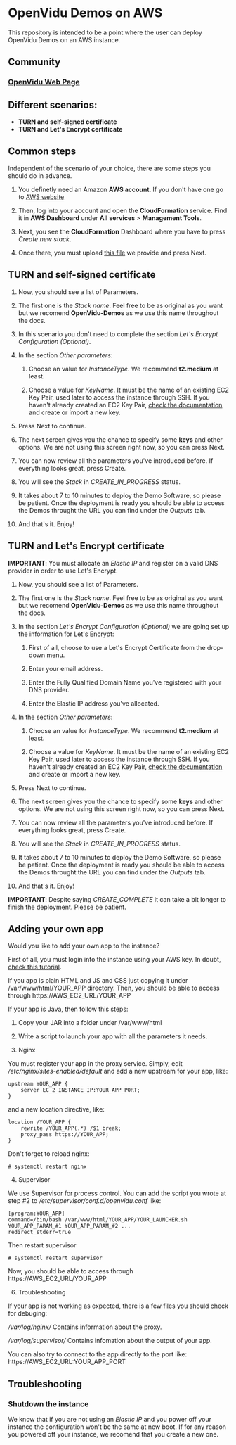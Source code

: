 # OpenVidu Demos on AWS

This repository is intended to be a point where the user can deploy OpenVidu Demos on an AWS instance.

## Community

### [OpenVidu Web Page](http://openvidu.io/)

## Different scenarios:
- __TURN and self-signed certificate__
- __TURN and Let's Encrypt certificate__

## Common steps

Independent of the scenario of your choice, there are some steps you should do in advance.

1. You definetly need an Amazon **AWS account**. If you don't have one go to [AWS website](https://www.amazon.com/ap/signin)

2. Then, log into your account and open the **CloudFormation** service. Find it in **AWS Dashboard** under **All services** > **Management Tools**.

3. Next, you see the **CloudFormation** Dashboard where you have to press *Create new stack*.

4. Once there, you must upload [this file](https://github.com/OpenVidu/openvidu-cloud-devops/blob/master/cloudformation-openvidu-demos/CF-OpenVidu-Demos-NoSignal.json) we provide and press Next.

## TURN and self-signed certificate

1. Now, you should see a list of Parameters.

2. The first one is the *Stack name*. Feel free to be as original as you want but we recomend __OpenVidu-Demos__ as we use this name throughout the docs.

3. In this scenario you don't need to complete the section *Let's Encrypt Configuration (Optional)*.

4. In the section *Other parameters*:

    1. Choose an value for *InstanceType*. We recommend __t2.medium__ at least.

    2. Choose a value for *KeyName*. It must be the name of an existing EC2 Key Pair, used later to access the instance through SSH. If you haven't already created an EC2 Key Pair, [check the documentation](http://docs.aws.amazon.com/AWSEC2/latest/UserGuide/ec2-key-pairs.html) and create or import a new key.

5. Press Next to continue.

6. The next screen gives you the chance to specify some __keys__ and other options. We are not using this screen right now, so you can press Next.

7. You can now review all the parameters you've introduced before. If everything looks great, press Create.

8. You will see the *Stack* in *CREATE_IN_PROGRESS* status.

9. It takes about 7 to 10 minutes to deploy the Demo Software, so please be patient. Once the deployment is ready you should be able to access the Demos throught the URL you can find under the *Outputs* tab.

10. And that's it. Enjoy!

## TURN and Let's Encrypt certificate

**IMPORTANT**: You must allocate an *Elastic IP* and register on a valid DNS provider in order to use Let's Encrypt.

1. Now, you should see a list of Parameters.

2. The first one is the *Stack name*. Feel free to be as original as you want but we recomend __OpenVidu-Demos__ as we use this name throughout the docs.

3. In the section *Let's Encrypt Configuration (Optional)* we are going set up the information for Let's Encrypt:

    1. First of all, choose to use a Let's Encrypt Certificate from the drop-down menu.

    2. Enter your email address.

    3. Enter the Fully Qualified Domain Name you've registered with your DNS provider.

    4. Enter the Elastic IP address you've allocated.

4. In the section *Other parameters*:

    1. Choose an value for *InstanceType*. We recommend __t2.medium__ at least.

    2. Choose a value for *KeyName*. It must be the name of an existing EC2 Key Pair, used later to access the instance through SSH. If you haven't already created an EC2 Key Pair, [check the documentation](http://docs.aws.amazon.com/AWSEC2/latest/UserGuide/ec2-key-pairs.html) and create or import a new key.

5. Press Next to continue.

6. The next screen gives you the chance to specify some __keys__ and other options. We are not using this screen right now, so you can press Next.

7. You can now review all the parameters you've introduced before. If everything looks great, press Create.

8. You will see the *Stack* in *CREATE_IN_PROGRESS* status.

9. It takes about 7 to 10 minutes to deploy the Demo Software, so please be patient. Once the deployment is ready you should be able to access the Demos throught the URL you can find under the *Outputs* tab.

10. And that's it. Enjoy!

**IMPORTANT**: Despite saying *CREATE_COMPLETE* it can take a bit longer to finish the deployment. Please be patient.

## Adding your own app

Would you like to add your own app to the instance? 

First of all, you must login into the instance using your AWS key. In doubt, [check this tutorial](http://docs.aws.amazon.com/AWSEC2/latest/UserGuide/AccessingInstancesLinux.html).

If you app is plain HTML and JS and CSS just copying it under /var/www/html/YOUR_APP directory. Then, you should be able to access through https://AWS_EC2_URL/YOUR_APP 

If your app is Java, then follow this steps:

1. Copy your JAR into a folder under /var/www/html

2. Write a script to launch your app with all the parameters it needs.

3. Nginx

You must register your app in the proxy service. Simply, edit */etc/nginx/sites-enabled/default* and add a new upstream for your app, like:

```
upstream YOUR_APP {
    server EC_2_INSTANCE_IP:YOUR_APP_PORT;
}
```

and a new location directive, like:

```
location /YOUR_APP {
    rewrite /YOUR_APP(.*) /$1 break;
    proxy_pass https://YOUR_APP;
}
```

Don't forget to reload nginx:

```
# systemctl restart nginx
```

4. Supervisor

We use Supervisor for process control. You can add the script you wrote at step #2 to */etc/supervisor/conf.d/openvidu.conf* like:

```
[program:YOUR_APP]
command=/bin/bash /var/www/html/YOUR_APP/YOUR_LAUNCHER.sh YOUR_APP_PARAM_#1 YOUR_APP_PARAM_#2 ...
redirect_stderr=true
```

Then restart supervisor

```
# systemctl restart supervisor
```

Now, you should be able to access through https://AWS_EC2_URL/YOUR_APP 

6. Troubleshooting

If your app is not working as expected, there is a few files you should check for debuging:

*/var/log/nginx/* Contains information about the proxy.

*/var/log/supervisor/* Contains infomation about the output of your app.

You can also try to connect to the app directly to the port like: https://AWS_EC2_URL:YOUR_APP_PORT

## Troubleshooting

### Shutdown the instance

We know that if you are not using an *Elastic IP* and you power off your instance the configuration won't be the same at new boot. If for any reason you powered off your instance, we recomend that you create a new one.
